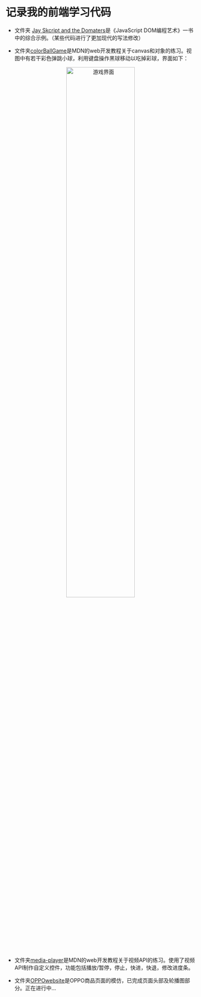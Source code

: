 # 记录我的前端学习代码

- 文件夹 [Jay Skcript and the Domaters](https://github.com/xuXiGua/my-web-development-learing/tree/main/Jay%20Skcript%20and%20the%20Domaters)是《JavaScript DOM编程艺术》一书中的综合示例。（某些代码进行了更加现代的写法修改）

- 文件夹[colorBallGame](https://github.com/xuXiGua/my-web-development-learing/tree/main/colorBallGame)是MDN的web开发教程关于canvas和对象的练习。视图中有若干彩色弹跳小球，利用键盘操作黑球移动以吃掉彩球，界面如下：
<div  align='center'>
  <img src='https://user-images.githubusercontent.com/82155142/117417231-b55bce00-af4c-11eb-9c8e-de41a9b48eb5.png' alt="游戏界面" width='60%'/>
</div>

- 文件夹[media-player](https://github.com/xuXiGua/my-web-development-learing/tree/main/media-player)是MDN的web开发教程关于视频API的练习。使用了视频API制作自定义控件，功能包括播放/暂停，停止，快进，快退，修改进度条。

- 文件夹[OPPOwebsite](https://github.com/xuXiGua/my-web-development-learing/tree/main/OPPOwebsite)是OPPO商品页面的模仿，已完成页面头部及轮播图部分。正在进行中...
